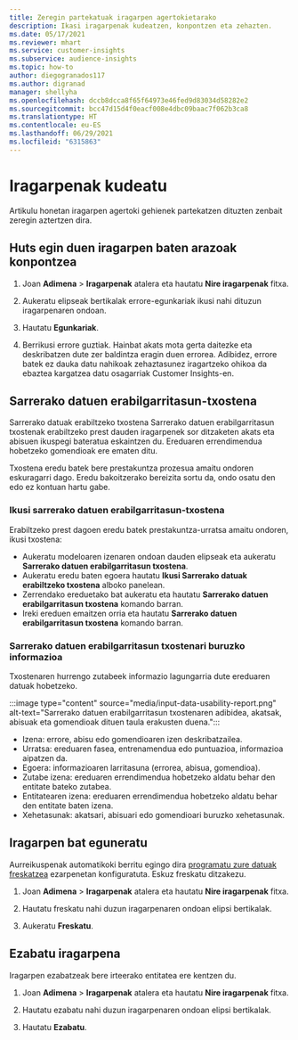 ```yaml
---
title: Zeregin partekatuak iragarpen agertokietarako
description: Ikasi iragarpenak kudeatzen, konpontzen eta zehazten.
ms.date: 05/17/2021
ms.reviewer: mhart
ms.service: customer-insights
ms.subservice: audience-insights
ms.topic: how-to
author: diegogranados117
ms.author: digranad
manager: shellyha
ms.openlocfilehash: dccb8dcca8f65f64973e46fed9d83034d58282e2
ms.sourcegitcommit: bcc47d15d4f0eacf008e4dbc09baac7f062b3ca8
ms.translationtype: HT
ms.contentlocale: eu-ES
ms.lasthandoff: 06/29/2021
ms.locfileid: "6315863"
---
```

# <a name="manage-predictions"></a>Iragarpenak kudeatu

Artikulu honetan iragarpen agertoki gehienek partekatzen dituzten zenbait zeregin aztertzen dira.

## <a name="troubleshoot-a-failed-prediction"></a>Huts egin duen iragarpen baten arazoak konpontzea

1. Joan **Adimena** > **Iragarpenak** atalera eta hautatu **Nire iragarpenak** fitxa.

1. Aukeratu elipseak bertikalak errore-egunkariak ikusi nahi dituzun iragarpenaren ondoan.

1. Hautatu **Egunkariak**.

1. Berrikusi errore guztiak. Hainbat akats mota gerta daitezke eta deskribatzen dute zer baldintza eragin duen errorea. Adibidez, errore batek ez dauka datu nahikoak zehaztasunez iragartzeko ohikoa da ebaztea kargatzea datu osagarriak Customer Insights-en.

## <a name="input-data-usability-report"></a>Sarrerako datuen erabilgarritasun-txostena

Sarrerako datuak erabiltzeko txostena Sarrerako datuen erabilgarritasun txostenak erabiltzeko prest dauden iragarpenek sor ditzaketen akats eta abisuen ikuspegi bateratua eskaintzen du. Ereduaren errendimendua hobetzeko gomendioak ere ematen ditu.

Txostena eredu batek bere prestakuntza prozesua amaitu ondoren eskuragarri dago. Eredu bakoitzerako bereizita sortu da, ondo osatu den edo ez kontuan hartu gabe.

### <a name="view-the-input-data-usability-report"></a>Ikusi sarrerako datuen erabilgarritasun-txostena

Erabiltzeko prest dagoen eredu batek prestakuntza-urratsa amaitu ondoren, ikusi txostena:
- Aukeratu modeloaren izenaren ondoan dauden elipseak eta aukeratu **Sarrerako datuen erabilgarritasun txostena**.
- Aukeratu eredu baten egoera hautatu **Ikusi Sarrerako datuak erabiltzeko txostena** alboko panelean.
- Zerrendako ereduetako bat aukeratu eta hautatu **Sarrerako datuen erabilgarritasun txostena** komando barran.
- Ireki ereduen emaitzen orria eta hautatu **Sarrerako datuen erabilgarritasun txostena** komando barran.

### <a name="information-in-the-input-data-usability-report"></a>Sarrerako datuen erabilgarritasun txostenari buruzko informazioa

Txostenaren hurrengo zutabeek informazio lagungarria dute ereduaren datuak hobetzeko.

:::image type="content" source="media/input-data-usability-report.png" alt-text="Sarrerako datuen erabilgarritasun txostenaren adibidea, akatsak, abisuak eta gomendioak dituen taula erakusten duena.":::

- Izena: errore, abisu edo gomendioaren izen deskribatzailea.
- Urratsa: ereduaren fasea, entrenamendua edo puntuazioa, informazioa aipatzen da.
- Egoera: informazioaren larritasuna (errorea, abisua, gomendioa).
- Zutabe izena: ereduaren errendimendua hobetzeko aldatu behar den entitate bateko zutabea.
- Entitatearen izena: ereduaren errendimendua hobetzeko aldatu behar den entitate baten izena.
- Xehetasunak: akatsari, abisuari edo gomendioari buruzko xehetasunak.

## <a name="refresh-a-prediction"></a>Iragarpen bat eguneratu

Aurreikuspenak automatikoki berritu egingo dira [programatu zure datuak freskatzea](system.md#schedule-tab) ezarpenetan konfiguratuta. Eskuz freskatu ditzakezu.

1. Joan **Adimena** > **Iragarpenak** atalera eta hautatu **Nire iragarpenak** fitxa.

1. Hautatu freskatu nahi duzun iragarpenaren ondoan elipsi bertikalak.

1. Aukeratu **Freskatu**.

## <a name="delete-a-prediction"></a>Ezabatu iragarpena

Iragarpen ezabatzeak bere irteerako entitatea ere kentzen du.

1. Joan **Adimena** > **Iragarpenak** atalera eta hautatu **Nire iragarpenak** fitxa.

1. Hautatu ezabatu nahi duzun iragarpenaren ondoan elipsi bertikalak.

1. Hautatu **Ezabatu**.
